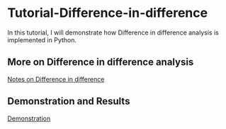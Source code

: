 # Tutorial-Difference-in-difference
In this tutorial, I will demonstrate how Difference in difference analysis is implemented in Python.

## More on  Difference in difference analysis
[Notes on  Difference in difference](https://github.com/RichengPiao/Tutorial-Difference-in-difference/blob/main/Notes%20on%20DID.pdf)
## Demonstration and Results
[Demonstration](https://github.com/RichengPiao/Tutorial-Difference-in-difference/blob/main/Difference%20in%20difference%20analysis%20using%20python.ipynb)
